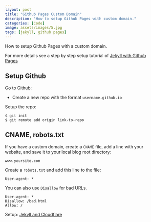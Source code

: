 ```yaml
---
layout: post
title: "Github Pages Custom Domain"
description: "How to setup Github Pages with custom domain."
categories: [Code]
image: assets/images/5.jpg
tags: [jekyll, github pages]
---
```


How to setup Github Pages with a custom domain.

For more details see a step by step setup tutorial of [Jekyll with Github Pages](../static-website-jekyll-github-pages/)

## Setup Github

Go to Github:

* Create a new repo with the format `username.github.io`

Setup the repo:

	$ git init
	$ git remote add origin link-to-repo


## CNAME, robots.txt

If you have a custom domain, create a `CNAME` file, add a line with your website, and save it to your local blog root directory:

	www.yoursite.com

Create a `robots.txt` and add this line to the file:

    User-agent: *

You can also use `Disallow` for bad URLs.

	User-agent: *
	Disallow: /bad.html
	Allow: /

Setup: [Jekyll and Cloudflare](../jekyll-cloudflare/)